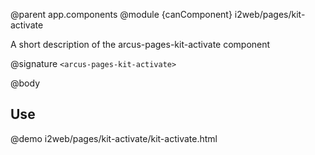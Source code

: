 @parent app.components
@module {canComponent} i2web/pages/kit-activate <arcus-pages-kit-activate>

A short description of the arcus-pages-kit-activate component

@signature `<arcus-pages-kit-activate>`

@body

## Use

@demo i2web/pages/kit-activate/kit-activate.html